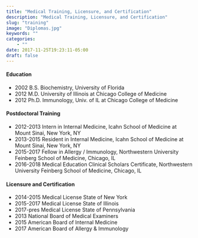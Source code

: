 ```yaml
---
title: "Medical Training, Licensure, and Certification"
description: "Medical Training, Licensure, and Certification"
slug: "training"
image: "Diplomas.jpg"
keywords: ""
categories:
    - ""
date: 2017-11-25T19:23:11-05:00
draft: false
---
```


#### Education
* 2002 B.S. 	Biochemistry, University of Florida
* 2012 M.D. 	University of Illinois at Chicago College of Medicine
* 2012 Ph.D.	Immunology, Univ. of IL at Chicago College of Medicine

#### Postdoctoral Training
* 2012-2013	Intern in Internal Medicine, Icahn School of Medicine at Mount Sinai, New York, NY
* 2013-2015	Resident in Internal Medicine, Icahn School of Medicine at Mount Sinai, New York, NY
* 2015-2017	Fellow in Allergy / Immunology, Northwestern University Feinberg School of Medicine, Chicago, IL
* 2016-2018	Medical Education Clinical Scholars Certificate, Northwestern University Feinberg School of Medicine, Chicago, IL

#### Licensure and Certification
* 2014-2015	Medical License State of New York
* 2015-2017 Medical License State of Illinois
* 2017-pres	Medical License State of Pennsylvania
* 2013		National Board of Medical Examiners
* 2015		American Board of Internal Medicine
* 2017  	American Board of Allergy & Immunology
